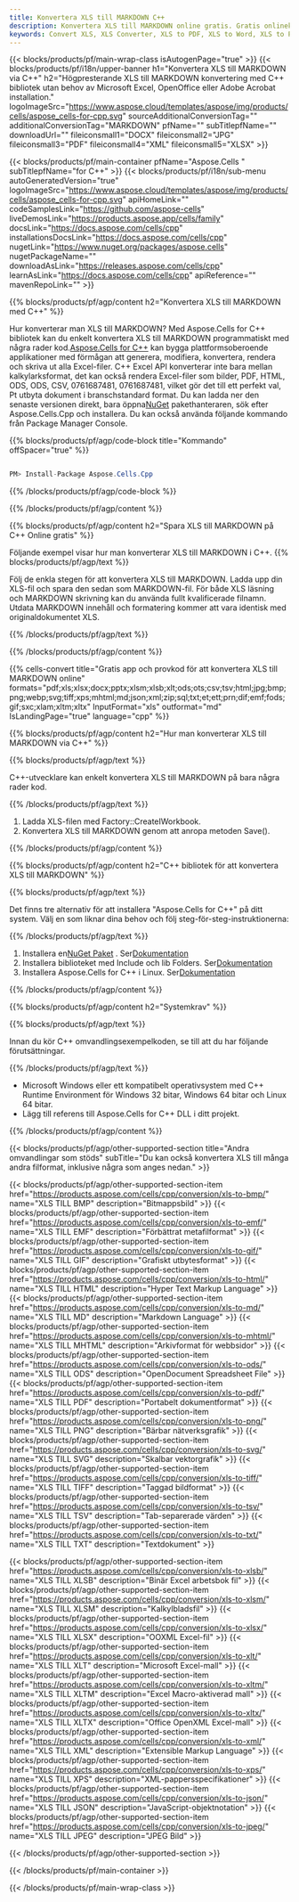 ```yaml
---
title: Konvertera XLS till MARKDOWN C++
description: Konvertera XLS till MARKDOWN online gratis. Gratis onlinekonverterare XLS till MARKDOWN. C++ XLS till MARKDOWN. XLS till MARKDOWN via C++.
keywords: Convert XLS, XLS Converter, XLS to PDF, XLS to Word, XLS to PPT, XLS to Image
---
```

{{< blocks/products/pf/main-wrap-class isAutogenPage="true" >}}
{{< blocks/products/pf/i18n/upper-banner h1="Konvertera XLS till MARKDOWN via C++" h2="Högpresterande XLS till MARKDOWN konvertering med C++ bibliotek utan behov av Microsoft Excel, OpenOffice eller Adobe Acrobat installation." logoImageSrc="https://www.aspose.cloud/templates/aspose/img/products/cells/aspose_cells-for-cpp.svg" sourceAdditionalConversionTag="" additionalConversionTag="MARKDOWN" pfName="" subTitlepfName="" downloadUrl="" fileiconsmall1="DOCX" fileiconsmall2="JPG" fileiconsmall3="PDF" fileiconsmall4="XML" fileiconsmall5="XLSX" >}}

{{< blocks/products/pf/main-container pfName="Aspose.Cells " subTitlepfName="for C++" >}}
{{< blocks/products/pf/i18n/sub-menu autoGeneratedVersion="true" logoImageSrc="https://www.aspose.cloud/templates/aspose/img/products/cells/aspose_cells-for-cpp.svg" apiHomeLink="" codeSamplesLink="https://github.com/aspose-cells" liveDemosLink="https://products.aspose.app/cells/family" docsLink="https://docs.aspose.com/cells/cpp" installationsDocsLink="https://docs.aspose.com/cells/cpp" nugetLink="https://www.nuget.org/packages/aspose.cells" nugetPackageName="" downloadAsLink="https://releases.aspose.com/cells/cpp" learnAsLink="https://docs.aspose.com/cells/cpp" apiReference="" mavenRepoLink="" >}}


{{% blocks/products/pf/agp/content h2="Konvertera XLS till MARKDOWN med C++" %}}

Hur konverterar man XLS till MARKDOWN? Med Aspose.Cells for C++ bibliotek kan du enkelt konvertera XLS till MARKDOWN programmatiskt med några rader kod.[Aspose.Cells for C++](https://products.aspose.com/cells/cpp) kan bygga plattformsoberoende applikationer med förmågan att generera, modifiera, konvertera, rendera och skriva ut alla Excel-filer. C++ Excel API konverterar inte bara mellan kalkylarksformat, det kan också rendera Excel-filer som bilder, PDF, HTML, ODS, ODS, CSV, 0761687481, 0761687481, vilket gör det till ett perfekt val, Pt utbyta dokument i branschstandard format. Du kan ladda ner den senaste versionen direkt, bara öppna[NuGet](https://www.nuget.org/packages/Aspose.Cells.Cpp/) pakethanteraren, sök efter Aspose.Cells.Cpp och installera. Du kan också använda följande kommando från Package Manager Console.

{{% blocks/products/pf/agp/code-block title="Kommando" offSpacer="true" %}}

```cs

PM> Install-Package Aspose.Cells.Cpp

```

{{% /blocks/products/pf/agp/code-block %}}

{{% /blocks/products/pf/agp/content %}}

{{% blocks/products/pf/agp/content h2="Spara XLS till MARKDOWN på C++ Online gratis" %}}

Följande exempel visar hur man konverterar XLS till MARKDOWN i C++.
{{% blocks/products/pf/agp/text %}}

Följ de enkla stegen för att konvertera XLS till MARKDOWN. Ladda upp din XLS-fil och spara den sedan som MARKDOWN-fil. För både XLS läsning och MARKDOWN skrivning kan du använda fullt kvalificerade filnamn. Utdata MARKDOWN innehåll och formatering kommer att vara identisk med originaldokumentet XLS.

{{% /blocks/products/pf/agp/text %}}

{{% /blocks/products/pf/agp/content %}}

{{% cells-convert title="Gratis app och provkod för att konvertera XLS till MARKDOWN online" formats="pdf;xls;xlsx;docx;pptx;xlsm;xlsb;xlt;ods;ots;csv;tsv;html;jpg;bmp;png;webp;svg;tiff;xps;mhtml;md;json;xml;zip;sql;txt;et;ett;prn;dif;emf;fods;gif;sxc;xlam;xltm;xltx" InputFormat="xls" outformat="md" IsLandingPage="true" language="cpp" %}}

{{% blocks/products/pf/agp/content h2="Hur man konverterar XLS till MARKDOWN via C++" %}}

{{% blocks/products/pf/agp/text %}}

 C++-utvecklare kan enkelt konvertera XLS till MARKDOWN på bara några rader kod.

{{% /blocks/products/pf/agp/text %}}

1. Ladda XLS-filen med Factory::CreateIWorkbook.
1. Konvertera XLS till MARKDOWN genom att anropa metoden Save().

{{% /blocks/products/pf/agp/content %}}

{{% blocks/products/pf/agp/content h2="C++ bibliotek för att konvertera XLS till MARKDOWN" %}}

{{% blocks/products/pf/agp/text %}}

Det finns tre alternativ för att installera "Aspose.Cells for C++" på ditt system. Välj en som liknar dina behov och följ steg-för-steg-instruktionerna:

{{% /blocks/products/pf/agp/text %}}

1.  Installera en[NuGet Paket](https://www.nuget.org/packages/Aspose.Cells.Cpp/) . Ser[Dokumentation](https://docs.aspose.com/cells/cpp/installation/#using-nuget-package-manager)
1.  Installera biblioteket med Include och lib Folders. Ser[Dokumentation](https://docs.aspose.com/cells/cpp/installation/#using-include-and-lib-folders)
1. Installera Aspose.Cells for C++ i Linux. Ser[Dokumentation](https://docs.aspose.com/cells/cpp/installation/#installing-asposecells-for-c-in-linux)

{{% /blocks/products/pf/agp/content %}}

{{% blocks/products/pf/agp/content h2="Systemkrav" %}}

{{% blocks/products/pf/agp/text %}}

 Innan du kör C++ omvandlingsexempelkoden, se till att du har följande förutsättningar.

{{% /blocks/products/pf/agp/text %}}

- Microsoft Windows eller ett kompatibelt operativsystem med C++ Runtime Environment för Windows 32 bitar, Windows 64 bitar och Linux 64 bitar.
- Lägg till referens till Aspose.Cells for C++ DLL i ditt projekt.

{{% /blocks/products/pf/agp/content %}}


{{< blocks/products/pf/agp/other-supported-section title="Andra omvandlingar som stöds" subTitle="Du kan också konvertera XLS till många andra filformat, inklusive några som anges nedan." >}}

{{< blocks/products/pf/agp/other-supported-section-item href="https://products.aspose.com/cells/cpp/conversion/xls-to-bmp/" name="XLS TILL BMP" description="Bitmappsbild" >}}
{{< blocks/products/pf/agp/other-supported-section-item href="https://products.aspose.com/cells/cpp/conversion/xls-to-emf/" name="XLS TILL EMF" description="Förbättrat metafilformat" >}}
{{< blocks/products/pf/agp/other-supported-section-item href="https://products.aspose.com/cells/cpp/conversion/xls-to-gif/" name="XLS TILL GIF" description="Grafiskt utbytesformat" >}}
{{< blocks/products/pf/agp/other-supported-section-item href="https://products.aspose.com/cells/cpp/conversion/xls-to-html/" name="XLS TILL HTML" description="Hyper Text Markup Language" >}}
{{< blocks/products/pf/agp/other-supported-section-item href="https://products.aspose.com/cells/cpp/conversion/xls-to-md/" name="XLS TILL MD" description="Markdown Language" >}}
{{< blocks/products/pf/agp/other-supported-section-item href="https://products.aspose.com/cells/cpp/conversion/xls-to-mhtml/" name="XLS TILL MHTML" description="Arkivformat för webbsidor" >}}
{{< blocks/products/pf/agp/other-supported-section-item href="https://products.aspose.com/cells/cpp/conversion/xls-to-ods/" name="XLS TILL ODS" description="OpenDocument Spreadsheet File" >}}
{{< blocks/products/pf/agp/other-supported-section-item href="https://products.aspose.com/cells/cpp/conversion/xls-to-pdf/" name="XLS TILL PDF" description="Portabelt dokumentformat" >}}
{{< blocks/products/pf/agp/other-supported-section-item href="https://products.aspose.com/cells/cpp/conversion/xls-to-png/" name="XLS TILL PNG" description="Bärbar nätverksgrafik" >}}
{{< blocks/products/pf/agp/other-supported-section-item href="https://products.aspose.com/cells/cpp/conversion/xls-to-svg/" name="XLS TILL SVG" description="Skalbar vektorgrafik" >}}
{{< blocks/products/pf/agp/other-supported-section-item href="https://products.aspose.com/cells/cpp/conversion/xls-to-tiff/" name="XLS TILL TIFF" description="Taggad bildformat" >}}
{{< blocks/products/pf/agp/other-supported-section-item href="https://products.aspose.com/cells/cpp/conversion/xls-to-tsv/" name="XLS TILL TSV" description="Tab-separerade värden" >}}
{{< blocks/products/pf/agp/other-supported-section-item href="https://products.aspose.com/cells/cpp/conversion/xls-to-txt/" name="XLS TILL TXT" description="Textdokument" >}}

{{< blocks/products/pf/agp/other-supported-section-item href="https://products.aspose.com/cells/cpp/conversion/xls-to-xlsb/" name="XLS TILL XLSB" description="Binär Excel arbetsbok fil" >}}
{{< blocks/products/pf/agp/other-supported-section-item href="https://products.aspose.com/cells/cpp/conversion/xls-to-xlsm/" name="XLS TILL XLSM" description="Kalkylbladsfil" >}}
{{< blocks/products/pf/agp/other-supported-section-item href="https://products.aspose.com/cells/cpp/conversion/xls-to-xlsx/" name="XLS TILL XLSX" description="OOXML Excel-fil" >}}
{{< blocks/products/pf/agp/other-supported-section-item href="https://products.aspose.com/cells/cpp/conversion/xls-to-xlt/" name="XLS TILL XLT" description="Microsoft Excel-mall" >}}
{{< blocks/products/pf/agp/other-supported-section-item href="https://products.aspose.com/cells/cpp/conversion/xls-to-xltm/" name="XLS TILL XLTM" description="Excel Macro-aktiverad mall" >}}
{{< blocks/products/pf/agp/other-supported-section-item href="https://products.aspose.com/cells/cpp/conversion/xls-to-xltx/" name="XLS TILL XLTX" description="Office OpenXML Excel-mall" >}}
{{< blocks/products/pf/agp/other-supported-section-item href="https://products.aspose.com/cells/cpp/conversion/xls-to-xml/" name="XLS TILL XML" description="Extensible Markup Language" >}}
{{< blocks/products/pf/agp/other-supported-section-item href="https://products.aspose.com/cells/cpp/conversion/xls-to-xps/" name="XLS TILL XPS" description="XML-pappersspecifikationer" >}}
{{< blocks/products/pf/agp/other-supported-section-item href="https://products.aspose.com/cells/cpp/conversion/xls-to-json/" name="XLS TILL JSON" description="JavaScript-objektnotation" >}}
{{< blocks/products/pf/agp/other-supported-section-item href="https://products.aspose.com/cells/cpp/conversion/xls-to-jpeg/" name="XLS TILL JPEG" description="JPEG Bild" >}}

{{< /blocks/products/pf/agp/other-supported-section >}}

{{< /blocks/products/pf/main-container >}}
    
{{< /blocks/products/pf/main-wrap-class >}}
